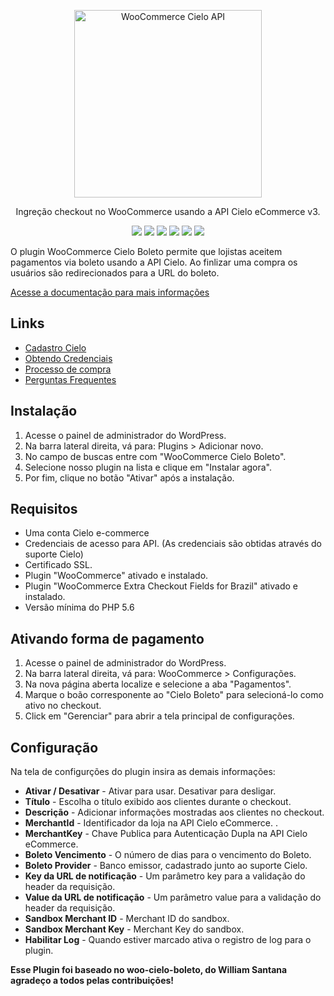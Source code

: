 <p align="center">
  <a href="#">
    <img width="300" alt="WooCommerce Cielo API" src="https://santanamic.github.io/woo-cielo-boleto/_media/logo.svg">
  </a>
</p> 

<p align="center">
  Ingreção checkout no WooCommerce usando a API Cielo eCommerce v3.
</p>

<p align="center">
  <a href="#"><img src="https://img.shields.io/badge/php->=5.6-8892BF.svg"></a>
  <a href="#"><img src="https://img.shields.io/badge/license-GPLv2-brightgreen.svg?style=flat-square"></a>
  <a href="#"><img src="https://img.shields.io/appveyor/ci/gruntjs/grunt.svg"></a>
  <a href="https://www.paypal.com/cgi-bin/webscr?cmd=_s-xclick&hosted_button_id=SFLXNSMJU6S6G&source=url"><img src="https://img.shields.io/badge/%24-donate-ff69b4.svg?style=flat-square"></a>
  <a href="#"><img src="https://img.shields.io/badge/version-1.0.1-orange.svg"></a>
  <a href="#"><img src="https://img.shields.io/badge/wordpress-%3E%3D%204.6-blue.svg"></a>
</p>


O plugin WooCommerce Cielo Boleto permite que lojistas aceitem pagamentos via boleto usando a API Cielo. Ao finlizar uma compra os usuários são redirecionados para a URL do boleto.

[Acesse a documentação para mais informações](https://santanamic.github.io/woo-cielo-boleto/)

## Links

- [Cadastro Cielo](https://www.cielo.com.br/e-commerce/)
- [Obtendo Credenciais](https://santanamic.github.io/woo-cielo-boleto/#/?id=obtendo-credenciais)
- [Processo de compra](https://santanamic.github.io/woo-cielo-boleto/#/?id=processo-de-compra)
- [Perguntas Frequentes](https://santanamic.github.io/woo-cielo-boleto/#/?id=perguntas-frequentes)

## Instalação

1. Acesse o painel de administrador do WordPress.
2. Na barra lateral direita, vá para: Plugins > Adicionar novo.
3. No campo de buscas entre com "WooCommerce Cielo Boleto". 
4. Selecione nosso plugin na lista e clique em "Instalar agora".
5. Por fim, clique no botão "Ativar" após a instalação.

## Requisitos

- Uma conta Cielo e-commerce
- Credenciais de acesso para API. (As credenciais são obtidas através do suporte Cielo)
- Certificado SSL.
- Plugin "WooCommerce" ativado e instalado.
- Plugin "WooCommerce Extra Checkout Fields for Brazil" ativado e instalado.
- Versão mínima do PHP  5.6

## Ativando forma de pagamento

1. Acesse o painel de administrador do WordPress.
2. Na barra lateral direita, vá para: WooCommerce > Configurações.
3. Na nova página aberta localize e selecione a aba "Pagamentos".
4. Marque o boão corresponente ao "Cielo Boleto" para selecioná-lo como ativo no checkout.
5. Click em "Gerenciar" para abrir a tela principal de configurações.

## Configuração

Na tela de configurções do plugin insira as demais informações:

- **Ativar / Desativar**  - Ativar para usar. Desativar para desligar.
- **Título**  - Escolha o título exibido aos clientes durante o checkout.
- **Descrição**  - Adicionar informações mostradas aos clientes no checkout.
- **MerchantId** - Identificador da loja na API Cielo eCommerce.	.
- **MerchantKey** - Chave Publica para Autenticação Dupla na API Cielo eCommerce.
- **Boleto Vencimento** - O número de dias para o vencimento do Boleto.
- **Boleto Provider** - Banco emissor, cadastrado junto ao suporte Cielo.
- **Key da URL de notificação** - Um parâmetro key para a validação do header da requisição.
- **Value da URL de notificação** - Um parâmetro value para a validação do header da requisição.
- **Sandbox Merchant ID** - Merchant ID do sandbox.
- **Sandbox Merchant Key** - Merchant Key do sandbox.
- **Habilitar Log** - Quando estiver marcado ativa o registro de log para o plugin.


**Esse Plugin foi baseado no woo-cielo-boleto, do William Santana agradeço a todos pelas contribuições!**
